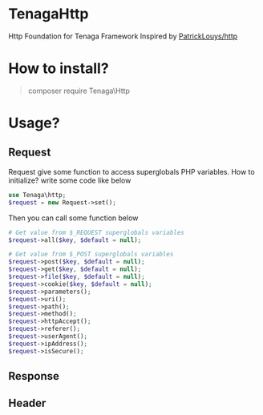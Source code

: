 # TenagaHttp
Http Foundation for Tenaga Framework Inspired by [PatrickLouys/http](https://github.com/PatrickLouys/http)  

# How to install?
> composer require Tenaga\Http

# Usage?
## Request
Request give some function to access superglobals PHP variables. How to initialize? write some code like below
```PHP
use Tenaga\http;  
$request = new Request->set();
```

Then you can call some function below
```PHP
# Get value from $_REQUEST superglobals variables
$request->all($key, $default = null);

# Get value from $_POST superglobals variables
$request->post($key, $default = null);
$request->get($key, $default = null);
$request->file($key, $default = null);
$request->cookie($key, $default = null);
$request->parameters();
$request->uri();
$request->path();
$request->method();
$request->httpAccept();
$request->referer();
$request->userAgent();
$request->ipAddress();
$request->isSecure();

```
## Response

## Header
